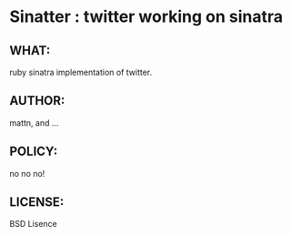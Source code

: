 Sinatter : twitter working on sinatra
=====================================

WHAT:
-----
ruby sinatra implementation of twitter.

AUTHOR:
-------
mattn, and ...

POLICY:
-------
no no no!

LICENSE:
--------
BSD Lisence

